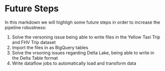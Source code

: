 # Future Steps

In this markdown we will highligh some future steps in order to increase the pipeline robustness:

1. Solve the versoning issue being able to write files in the Yellow Taxi Trip and FHV Trip dataset
2. Import the files in as BigQuery tables
3. Solve the  vrsoning issues regarding Delta Lake, being able to write in the Delta Table format
4. Write dataflow jobs to automatically load and transform data